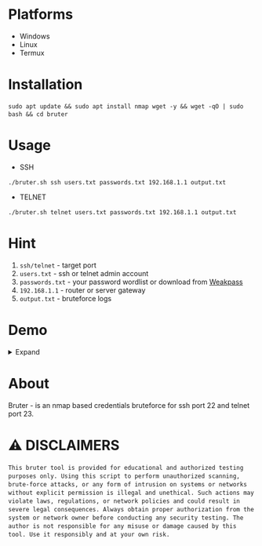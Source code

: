 # Platforms
- Windows
- Linux
- Termux

# Installation
```
sudo apt update && sudo apt install nmap wget -y && wget -qO | sudo bash && cd bruter
```

# Usage
- SSH
```
./bruter.sh ssh users.txt passwords.txt 192.168.1.1 output.txt
```
- TELNET
```
./bruter.sh telnet users.txt passwords.txt 192.168.1.1 output.txt
```

# Hint
1. `ssh/telnet` - target port
2. `users.txt` - ssh or telnet admin account
3. `passwords.txt` - your password wordlist or download from [Weakpass](https://weakpass.com)
4. `192.168.1.1` - router or server gateway
5. `output.txt` - bruteforce logs

# Demo
<details><summary>Expand
</summary>

<img src="https://github.com/xiv3r/bruter/blob/main/ssh-brute.png">
<img src="https://github.com/xiv3r/bruter/blob/main/telnet-brute.png">
</details>


# About
Bruter - is an nmap based credentials bruteforce for ssh port 22 and telnet port 23.

# ⚠️ DISCLAIMERS 

`This bruter tool is provided for educational and authorized testing purposes only. Using this script to perform unauthorized scanning, brute-force attacks, or any form of intrusion on systems or networks without explicit permission is illegal and unethical. Such actions may violate laws, regulations, or network policies and could result in severe legal consequences. Always obtain proper authorization from the system or network owner before conducting any security testing. The author is not responsible for any misuse or damage caused by this tool. Use it responsibly and at your own risk.`
